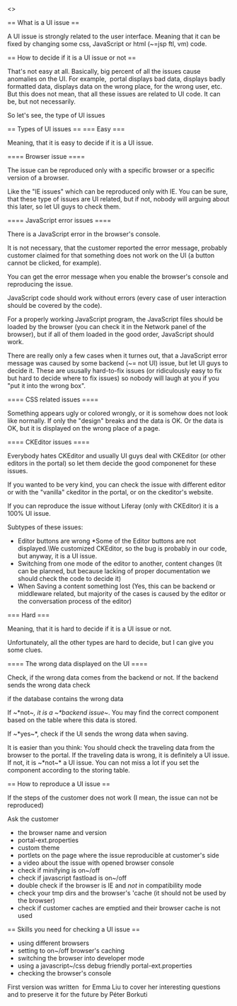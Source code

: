 <<TableOfContents>>

== What is a UI issue ==

A UI issue is strongly related to the user interface. Meaning that it can be fixed by changing some css, JavaScript or html (~=jsp ftl, vm) code.

== How to decide if it is a UI issue or not ==

That's not easy at all. Basically, big percent of all the issues cause anomalies on the UI. For example,  portal displays bad data, displays badly formatted data, displays data on the wrong place, for the wrong user, etc. But this does not mean, that all these issues are related to UI code. It can be, but not necessarily.

So let's see, the type of UI issues

== Types of UI issues ==
=== Easy ===

Meaning, that it is easy to decide if it is a UI issue.

==== Browser issue ====

The issue can be reproduced only with a specific browser or a specific version of a browser.

Like the "IE issues" which can be reproduced only with IE. You can be sure, that these type of issues are UI related, but if not, nobody will arguing about this later, so let UI guys to check them.

==== JavaScript error issues ====

There is a JavaScript error in the browser's console.

It is not necessary, that the customer reported the error message, probably customer claimed for that something does not work on the UI (a button cannot be clicked, for example).

You can get the error message when you enable the browser's console and reproducing the issue.

JavaScript code should work without errors (every case of user interaction should be covered by the code).

For a properly working JavaScript program, the JavaScript files should be loaded by the browser (you can check it in the Network panel of the browser), but if all of them loaded in the good order, JavaScript should work.

There are really only a few cases when it turnes out, that a JavaScript error message was caused by some backend (~= not UI) issue, but let UI guys to decide it. These are ususally hard-to-fix issues (or ridiculously easy to fix but hard to decide where to fix issues) so nobody will laugh at you if you "put it into the wrong box".

==== CSS related issues ====

Something appears ugly or colored wrongly, or it is somehow does not look like normally. If only the "design" breaks and the data is OK. Or the data is OK, but it is displayed on the wrong place of a page.

==== CKEditor issues ====

Everybody hates CKEditor and usually UI guys deal with CKEditor (or other editors in the portal) so let them decide the good componenet for these issues.

If you wanted to be very kind, you can check the issue with different editor or with the "vanilla" ckeditor in the portal, or on the ckeditor's website.

If you can reproduce the issue without Liferay (only with CKEditor) it is a 100% UI issue.

Subtypes of these issues:

* Editor buttons are wrong
*Some of the Editor buttons are not displayed.\\We customized CKEditor, so the bug is probably in our code, but anyway, it is a UI issue.
* Switching from one mode of the editor to another, content changes (It can be planned, but because lacking of proper documentation we should check the code to decide it)
* When Saving a content something lost (Yes, this can be backend or middleware related, but majority of the cases is caused by the editor or the conversation process of the editor)

=== Hard ===

Meaning, that it is hard to decide if it is a UI issue or not.

Unfortunately, all the other types are hard to decide, but I can give you some clues.

==== The wrong data displayed on the UI ====

Check, if the wrong data comes from the backend or not. If the backend sends the wrong data check

if the database contains the wrong data

If ~*not~*, it is a ~*backend issue~*. You may find the correct component based on the table where this data is stored.

If ~*yes~*, check if the UI sends the wrong data when saving.

It is easier than you think: You should check the traveling data from the browser to the portal. If the traveling data is wrong, it is definitely a UI issue. If not, it is ~*not~* a UI issue. You can not miss a lot if you set the component according to the storing table.

== How to reproduce a UI issue ==

If the steps of the customer does not work (I mean, the issue can not be reproduced)

Ask the customer 

* the browser name and version
* portal-ext.properties
* custom theme
* portlets on the page where the issue reproducible at customer's side
* a video about the issue with opened browser console
* check if minifying is on~/off
* check if javascript fastload is on~/off
* double check if the browser is IE and *not* in compatibility mode
* check your tmp dirs and the browser's 'cache (it should not be used by the browser)
* check if customer caches are emptied and their browser cache is not used

== Skills you need for checking a UI issue ==
* using different browsers
* setting to on~/off browser's caching
* switching the browser into developer mode
* using a javascript~/css debug friendly portal-ext.properties
* checking the browser's console

First version was written  for Emma Liu to cover her interesting questions and to preserve it for the future by Péter Borkuti

